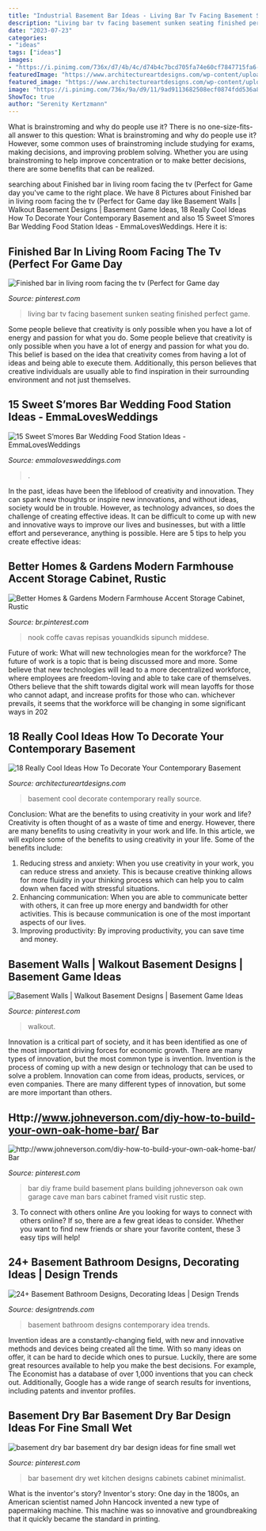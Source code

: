 ```yaml
---
title: "Industrial Basement Bar Ideas - Living Bar Tv Facing Basement Sunken Seating Finished Perfect Game"
description: "Living bar tv facing basement sunken seating finished perfect game"
date: "2023-07-23"
categories:
- "ideas"
tags: ["ideas"]
images:
- "https://i.pinimg.com/736x/d7/4b/4c/d74b4c7bcd705fa74e60cf7847715fa6--basement-ideas-living-rooms.jpg"
featuredImage: "https://www.architectureartdesigns.com/wp-content/uploads/2015/11/936-630x419.jpg"
featured_image: "https://www.architectureartdesigns.com/wp-content/uploads/2015/11/936-630x419.jpg"
image: "https://i.pinimg.com/736x/9a/d9/11/9ad9113682508ecf0874fdd536a8e029.jpg"
ShowToc: true
author: "Serenity Kertzmann"
---
```



What is brainstroming and why do people use it?
There is no one-size-fits-all answer to this question: What is brainstroming and why do people use it? However, some common uses of brainstroming include studying for exams, making decisions, and improving problem solving. Whether you are using brainstroming to help improve concentration or to make better decisions, there are some benefits that can be realized.

	

		
searching about Finished bar in living room facing the tv (Perfect for Game day you've came to the right place. We have 8 Pictures about Finished bar in living room facing the tv (Perfect for Game day like Basement Walls | Walkout Basement Designs | Basement Game Ideas, 18 Really Cool Ideas How To Decorate Your Contemporary Basement and also 15 Sweet S’mores Bar Wedding Food Station Ideas - EmmaLovesWeddings. Here it is:
		
    
## Finished Bar In Living Room Facing The Tv (Perfect For Game Day

<img loading=lazy src="https://i.pinimg.com/736x/d7/4b/4c/d74b4c7bcd705fa74e60cf7847715fa6--basement-ideas-living-rooms.jpg" onerror="this.onerror=null;this.src='https://tse2.mm.bing.net/th?id=OIP.LIyg36Uv7TipF-IcA1dmbgHaJ3&amp;pid=15.1';" alt="Finished bar in living room facing the tv (Perfect for Game day">

_Source: pinterest.com_

>living bar tv facing basement sunken seating finished perfect game. 

	

Some people believe that creativity is only possible when you have a lot of energy and passion for what you do.
Some people believe that creativity is only possible when you have a lot of energy and passion for what you do. This belief is based on the idea that creativity comes from having a lot of ideas and being able to execute them. Additionally, this person believes that creative individuals are usually able to find inspiration in their surrounding environment and not just themselves.

    
## 15 Sweet S’mores Bar Wedding Food Station Ideas - EmmaLovesWeddings

<img loading=lazy src="http://emmalovesweddings.com/wp-content/uploads/2017/12/rustic-wedding-S’mores-Bar-food-station-ideas.jpg" onerror="this.onerror=null;this.src='https://tse3.mm.bing.net/th?id=OIP.AVrMEatUPCxMQsncehdkywHaLH&amp;pid=15.1';" alt="15 Sweet S’mores Bar Wedding Food Station Ideas - EmmaLovesWeddings">

_Source: emmalovesweddings.com_

>. 

	

In the past, ideas have been the lifeblood of creativity and innovation. They can spark new thoughts or inspire new innovations, and without ideas, society would be in trouble. However, as technology advances, so does the challenge of creating effective ideas. It can be difficult to come up with new and innovative ways to improve our lives and businesses, but with a little effort and perseverance, anything is possible. Here are 5 tips to help you create effective ideas: 
    
## Better Homes &amp; Gardens Modern Farmhouse Accent Storage Cabinet, Rustic

<img loading=lazy src="https://i.pinimg.com/736x/15/11/2d/15112dcd0948fc7259e228049de5592d.jpg" onerror="this.onerror=null;this.src='https://tse2.mm.bing.net/th?id=OIP.0TvOhCzcQxoXS9JPUOUIhgHaLH&amp;pid=15.1';" alt="Better Homes &amp; Gardens Modern Farmhouse Accent Storage Cabinet, Rustic">

_Source: br.pinterest.com_

>nook coffe cavas repisas youandkids sipunch middese. 

	

Future of work: What will new technologies mean for the workforce?
The future of work is a topic that is being discussed more and more. Some believe that new technologies will lead to a more decentralized workforce, where employees are freedom-loving and able to take care of themselves. Others believe that the shift towards digital work will mean layoffs for those who cannot adapt, and increase profits for those who can. whichever prevails, it seems that the workforce will be changing in some significant ways in 202
    
## 18 Really Cool Ideas How To Decorate Your Contemporary Basement

<img loading=lazy src="https://www.architectureartdesigns.com/wp-content/uploads/2015/11/936-630x419.jpg" onerror="this.onerror=null;this.src='https://tse3.mm.bing.net/th?id=OIP.kQtYeUrqCKXcU6KbUhLBmQHaE7&amp;pid=15.1';" alt="18 Really Cool Ideas How To Decorate Your Contemporary Basement">

_Source: architectureartdesigns.com_

>basement cool decorate contemporary really source. 

	

Conclusion: What are the benefits to using creativity in your work and life?
Creativity is often thought of as a waste of time and energy. However, there are many benefits to using creativity in your work and life. In this article, we will explore some of the benefits to using creativity in your life. Some of the benefits include: 
1) Reducing stress and anxiety: When you use creativity in your work, you can reduce stress and anxiety. This is because creative thinking allows for more fluidity in your thinking process which can help you to calm down when faced with stressful situations. 
2) Enhancing communication: When you are able to communicate better with others, it can free up more energy and bandwidth for other activities. This is because communication is one of the most important aspects of our lives. 
3) Improving productivity: By improving productivity, you can save time and money.

    
## Basement Walls | Walkout Basement Designs | Basement Game Ideas

<img loading=lazy src="https://i.pinimg.com/736x/c5/91/17/c59117b71645e395f2508ff487463d16.jpg" onerror="this.onerror=null;this.src='https://tse2.mm.bing.net/th?id=OIP.euNQnytyZNxolDb9q_MJ7AHaJ4&amp;pid=15.1';" alt="Basement Walls | Walkout Basement Designs | Basement Game Ideas">

_Source: pinterest.com_

>walkout. 

	

Innovation is a critical part of society, and it has been identified as one of the most important driving forces for economic growth. There are many types of innovation, but the most common type is invention. Invention is the process of coming up with a new design or technology that can be used to solve a problem. Innovation can come from ideas, products, services, or even companies. There are many different types of innovation, but some are more important than others.

    
## Http://www.johneverson.com/diy-how-to-build-your-own-oak-home-bar/ Bar

<img loading=lazy src="https://i.pinimg.com/736x/9a/d9/11/9ad9113682508ecf0874fdd536a8e029.jpg" onerror="this.onerror=null;this.src='https://tse2.mm.bing.net/th?id=OIP.IhFvTKtylLlHH1vDko0nEAHaJ3&amp;pid=15.1';" alt="http://www.johneverson.com/diy-how-to-build-your-own-oak-home-bar/ Bar">

_Source: pinterest.com_

>bar diy frame build basement plans building johneverson oak own garage cave man bars cabinet framed visit rustic step. 

	

3. To connect with others online
Are you looking for ways to connect with others online? If so, there are a few great ideas to consider. Whether you want to find new friends or share your favorite content, these 3 easy tips will help!

    
## 24+ Basement Bathroom Designs, Decorating Ideas | Design Trends

<img loading=lazy src="https://images.designtrends.com/wp-content/uploads/2016/02/05064850/Contemporary-bathroom-basement-design.jpg" onerror="this.onerror=null;this.src='https://tse3.mm.bing.net/th?id=OIP.VyvCMPLPLDPHHkK3yw0w-gHaKe&amp;pid=15.1';" alt="24+ Basement Bathroom Designs, Decorating Ideas | Design Trends">

_Source: designtrends.com_

>basement bathroom designs contemporary idea trends. 

	

Invention ideas are a constantly-changing field, with new and innovative methods and devices being created all the time. With so many ideas on offer, it can be hard to decide which ones to pursue. Luckily, there are some great resources available to help you make the best decisions. For example, The Economist has a database of over 1,000 inventions that you can check out. Additionally, Google has a wide range of search results for inventions, including patents and inventor profiles.

    
## Basement Dry Bar Basement Dry Bar Design Ideas For Fine Small Wet

<img loading=lazy src="https://i.pinimg.com/736x/60/be/61/60be610e945c63f90f0bdfdf2f0eceb6.jpg" onerror="this.onerror=null;this.src='https://tse3.mm.bing.net/th?id=OIP.lhYSaB0pPMNxCCDrunxA0AHaLH&amp;pid=15.1';" alt="basement dry bar basement dry bar design ideas for fine small wet">

_Source: pinterest.com_

>bar basement dry wet kitchen designs cabinets cabinet minimalist. 

	

What is the inventor's story?
Inventor's story: One day in the 1800s, an American scientist named John Hancock invented a new type of papermaking machine. This machine was so innovative and groundbreaking that it quickly became the standard in printing.

